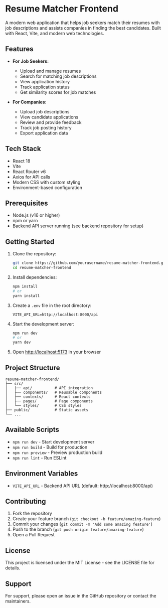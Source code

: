 # Resume Matcher Frontend

A modern web application that helps job seekers match their resumes with job descriptions and assists companies in finding the best candidates. Built with React, Vite, and modern web technologies.

## Features

- **For Job Seekers:**
  - Upload and manage resumes
  - Search for matching job descriptions
  - View application history
  - Track application status
  - Get similarity scores for job matches

- **For Companies:**
  - Upload job descriptions
  - View candidate applications
  - Review and provide feedback
  - Track job posting history
  - Export application data

## Tech Stack

- React 18
- Vite
- React Router v6
- Axios for API calls
- Modern CSS with custom styling
- Environment-based configuration

## Prerequisites

- Node.js (v16 or higher)
- npm or yarn
- Backend API server running (see backend repository for setup)

## Getting Started

1. Clone the repository:
   ```bash
   git clone https://github.com/yourusername/resume-matcher-frontend.git
   cd resume-matcher-frontend
   ```

2. Install dependencies:
   ```bash
   npm install
   # or
   yarn install
   ```

3. Create a `.env` file in the root directory:
   ```env
   VITE_API_URL=http://localhost:8000/api
   ```

4. Start the development server:
   ```bash
   npm run dev
   # or
   yarn dev
   ```

5. Open [http://localhost:5173](http://localhost:5173) in your browser

## Project Structure

```
resume-matcher-frontend/
├── src/
│   ├── api/          # API integration
│   ├── components/   # Reusable components
│   ├── contexts/     # React contexts
│   ├── pages/        # Page components
│   └── styles/       # CSS styles
├── public/           # Static assets
└── ...
```

## Available Scripts

- `npm run dev` - Start development server
- `npm run build` - Build for production
- `npm run preview` - Preview production build
- `npm run lint` - Run ESLint

## Environment Variables

- `VITE_API_URL` - Backend API URL (default: http://localhost:8000/api)

## Contributing

1. Fork the repository
2. Create your feature branch (`git checkout -b feature/amazing-feature`)
3. Commit your changes (`git commit -m 'Add some amazing feature'`)
4. Push to the branch (`git push origin feature/amazing-feature`)
5. Open a Pull Request

## License

This project is licensed under the MIT License - see the LICENSE file for details.

## Support

For support, please open an issue in the GitHub repository or contact the maintainers.
